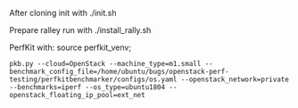 After cloning init with ./init.sh

Prepare ralley run with ./install\_rally.sh

PerfKit with: source perfkit\_venv;

```
pkb.py --cloud=OpenStack --machine_type=m1.small --benchmark_config_file=/home/ubuntu/bugs/openstack-perf-testing/perfkitbenchmarker/configs/os.yaml --openstack_network=private --benchmarks=iperf --os_type=ubuntu1804 --openstack_floating_ip_pool=ext_net
```

